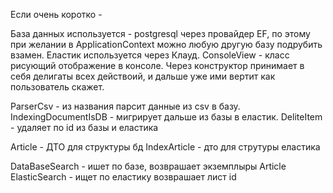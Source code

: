 ﻿Если очень коротко - 

База данных используется - postgresql через провайдер EF, по этому при желании в ApplicationContext можно любую другую базу подрубить взамен.
Еластик используется через Клауд.
ConsoleView - класс рисующий отображение в консоле. Через конструктор принимает в себя делигаты всех действоий, и дальше уже ими вертит как пользователь скажет.

ParserCsv - из названия парсит данные из csv в базу.
IndexingDocumentIsDB - мигрирует дальше из базы в еластик.
DeliteItem - удаляет по id из базы и еластика

Article - ДТО для структуры бд
IndexArticle - дто для струтуры еластика

DataBaseSearch - ишет по базе, возврашает экземплыры  Article
ElasticSearch - ищет по еластику возврашает лист id
